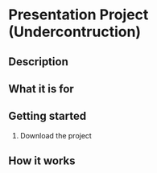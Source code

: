 # Presentation Project (Undercontruction)

## Description

## What it is for

## Getting started
1. Download the project

## How it works 
